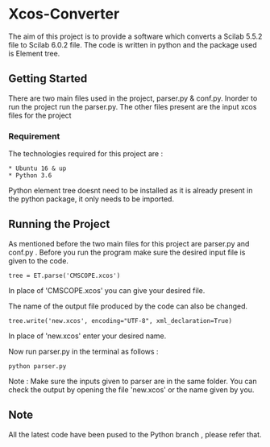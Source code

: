 # Xcos-Converter

The aim of this project is to provide a software which converts a Scilab 5.5.2 file to Scilab 6.0.2 file. The code is written in python and the package used is Element tree.

## Getting Started

There are two main files used in the project, parser.py & conf.py. Inorder to run the project run the parser.py. The other files present are the input xcos files for the project

### Requirement

The technologies required for this project are :

	* Ubuntu 16 & up
	* Python 3.6

Python element tree doesnt need to be installed as it is already present in the python package, it only needs to be imported.

## Running the Project

As mentioned before the two main files for this project are parser.py and conf.py .
Before you run the program make sure the desired input file is given to the code.
 
```
tree = ET.parse('CMSCOPE.xcos')
```
In place of 'CMSCOPE.xcos' you can give your desired file.

The name of the output file produced by the code can also be changed.

```
tree.write('new.xcos', encoding="UTF-8", xml_declaration=True)
```
In place of 'new.xcos' enter your desired name.

Now run parser.py in the terminal as follows :

```
python parser.py
```
Note : Make sure the inputs given to parser are in the same folder. You can check the output by opening the file 'new.xcos' or the name given by you.


## Note

All the latest code have been pused to the Python branch , please refer that.
